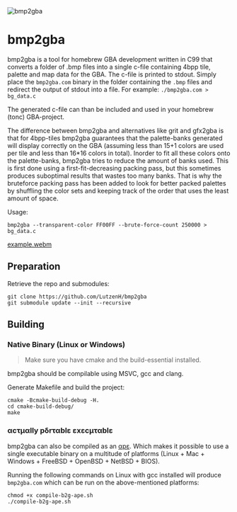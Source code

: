 <img alt="bmp2gba" src="https://user-images.githubusercontent.com/46445220/188315122-ba1086d3-704f-441c-86ff-e07fe7e3063c.png">

# bmp2gba

bmp2gba is a tool for homebrew GBA development written in C99 that converts a folder of .bmp files into a single c-file containing 4bpp tile, palette and map data for the GBA. The c-file is printed to stdout. Simply place the `bmp2gba.com` binary in the folder containing the `.bmp` files and redirect the output of stdout into a file. For example: `./bmp2gba.com > bg_data.c`

The generated c-file can than be included and used in your homebrew (tonc) GBA-project.

The difference between bmp2gba and alternatives like grit and gfx2gba is that for 4bpp-tiles bmp2gba guarantees that the palette-banks generated will display correctly on the GBA (assuming less than 15+1 colors are used per tile and less than 16*16 colors in total). Inorder to fit all these colors onto the palette-banks, bmp2gba tries to reduce the amount of banks used. This is first done using a first-fit-decreasing packing pass, but this sometimes produces suboptimal results that wastes too many banks. That is why the bruteforce packing pass has been added to look for better packed palettes by shuffling the color sets and keeping track of the order that uses the least amount of space.

Usage:

```
bmp2gba --transparent-color FF00FF --brute-force-count 250000 > bg_data.c
```

[example.webm](https://user-images.githubusercontent.com/46445220/188323596-82139baf-ab23-4312-b097-6d7544927765.webm)

## Preparation

Retrieve the repo and submodules:

```
git clone https://github.com/LutzenH/bmp2gba
git submodule update --init --recursive
```

## Building

### Native Binary (Linux or Windows)

> Make sure you have cmake and the build-essential installed.

bmp2gba should be compilable using MSVC, gcc and clang.

Generate Makefile and build the project:
```
cmake -Bcmake-build-debug -H.
cd cmake-build-debug/
make
```

### αcτµαlly pδrταblε εxεcµταblε

bmp2gba can also be compiled as an [αpε](https://justine.lol/ape.html). Which makes it possible to use a single executable binary on a multitude of platforms (Linux + Mac + Windows + FreeBSD + OpenBSD + NetBSD + BIOS).

Running the following commands on Linux with gcc installed will produce `bmp2gba.com` which can be run on the above-mentioned platforms:

```
chmod +x compile-b2g-ape.sh
./compile-b2g-ape.sh
```
